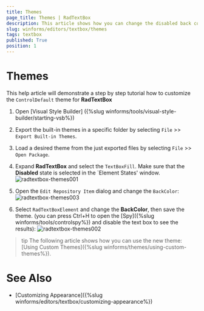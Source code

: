 ```yaml
---
title: Themes
page_title: Themes | RadTextBox
description: This article shows how you can change the disabled back color of RadTextBox.
slug: winforms/editors/textbox/themes
tags: textbox
published: True
position: 1
---
```


# Themes

This help article will demonstrate a step by step tutorial how to customize the `ControlDefault` theme for __RadTextBox__

1. Open [Visual Style Builder] ({%slug winforms/tools/visual-style-builder/starting-vsb%})
2. Export the built-in themes in a specific folder by selecting `File` >> `Export Built-in Themes`.
3. Load a desired theme from the just exported files by selecting `File` >> `Open Package`.
4. Expand __RadTextBox__ and select the `TextBoxFill`. Make sure that the __Disabled__ state is selected in the `Element States' window. 
    ![radtextbox-themes001](images/radtextbox-themes001.png)

5. Open the `Edit Repository Item` dialog and change the `BackColor`:
   ![radtextbox-themes003](images/radtextbox-themes003.png)

6. Select `RadTextBoxElement` and change the __BackColor__, then save the theme. (you can press Ctrl+H to open the [Spy]({%slug winforms/tools/controlspy%}) and disable the text box to see the results):
   ![radtextbox-themes002](images/radtextbox-themes002.png)

>tip The following article shows how you can use the new theme: [Using Custom Themes]({%slug winforms/themes/using-custom-themes%}).

# See Also 

* [Customizing Appearance]({%slug winforms/editors/textbox/customizing-appearance%})